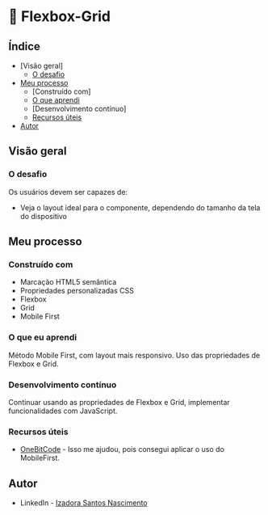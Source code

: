 # :wrench: Flexbox-Grid

## Índice

- [Visão geral]
   - [O desafio](#o-desafio)
- [Meu processo](#meu-processo)
   - [Construído com]
   - [O que aprendi](#o-que-aprendi)
   - [Desenvolvimento contínuo]
   - [Recursos úteis](#useful-resources)
- [Autor](#autor)

## Visão geral

### O desafio

Os usuários devem ser capazes de:

- Veja o layout ideal para o componente, dependendo do tamanho da tela do dispositivo

## Meu processo

### Construído com

- Marcação HTML5 semântica
- Propriedades personalizadas CSS
- Flexbox
- Grid
- Mobile First

### O que eu aprendi

Método Mobile First, com layout mais responsivo. Uso das propriedades de Flexbox e Grid.

### Desenvolvimento contínuo

Continuar usando as propriedades de Flexbox e Grid, implementar funcionalidades com JavaScript. 

### Recursos úteis

- [OneBitCode](https://cursos.onebitcode.com/) - Isso me ajudou, pois consegui aplicar o uso do MobileFirst. 

## Autor

- LinkedIn - [Izadora Santos Nascimento](https://www.linkedin.com/in/izadorasantosn/)
